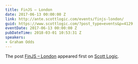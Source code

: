 ```yaml
---
title: FinJS – London
date: 2017-06-13 00:00:00 Z
link: http://ante.scottlogic.com/events/finjs-london/
guid: https://www.scottlogic.com/?post_type=events&p=4129
eventDate: 2017-06-13 00:00:00 Z
pubDateTime: 2018-03-01 10:53:31 Z
speakers:
- Graham Odds
---
```


<p>The post <a rel="nofollow" href="http://ante.scottlogic.com/events/finjs-london/">FinJS &#8211; London</a> appeared first on <a rel="nofollow" href="http://ante.scottlogic.com">Scott Logic</a>.</p>